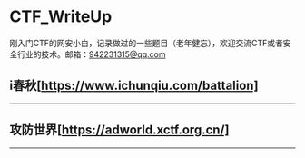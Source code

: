 # CTF_WriteUp

刚入门CTF的网安小白，记录做过的一些题目（老年健忘），欢迎交流CTF或者安全行业的技术。邮箱：942231315@qq.com

## i春秋[https://www.ichunqiu.com/battalion]

******

## 攻防世界[https://adworld.xctf.org.cn/]

******
